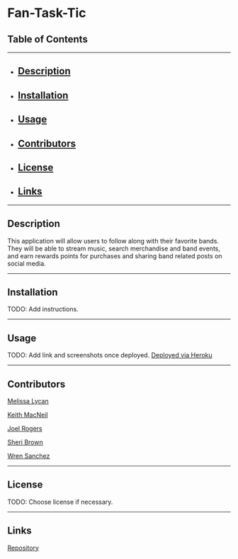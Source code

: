 # Fan-Task-Tic
## Table of Contents
----------------------------------------------------------------
- ## [Description](#description)
- ## [Installation](#installation)
- ## [Usage](#usage)
- ## [Contributors](#contributors)
- ## [License](#license)
- ## [Links](#links)
----------------------------------------------------------------
## Description
This application will allow users to follow along with their favorite bands. They will be able to stream music, search merchandise and band events, and earn rewards points for purchases and sharing band related posts on social media.

----------------------------------------------------------------
## Installation

TODO: Add instructions.

----------------------------------------------------------------
## Usage

TODO: Add link and screenshots once deployed.
<a href="#">Deployed via Heroku</a>

----------------------------------------------------------------
## Contributors


 <a href="https://github.com/MelissaLycan">Melissa Lycan</a>

 <a href="https://github.com/Kmac5000">Keith MacNeil</a>

 <a href="https://github.com/SabotMBT">Joel Rogers</a>

 <a href="https://github.com/SheriB7">Sheri Brown</a>
 
 <a href="https://github.com/wrenvana">Wren Sanchez</a>

----------------------------------------------------------------
## License

TODO: Choose license if necessary.

----------------------------------------------------------------
## Links

<a href="https://github.com/MelissaLycan/Fan-Task-Tic">Repository</a>
